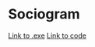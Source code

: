 # Sociogram

[Link to .exe](https://drive.google.com/file/d/1lyKrS6o020Kex6Ru_QJF9eS8cEjj3G6B/view?usp=sharing)
[Link to code](https://github.com/Shaw358/BorisExpress/tree/main/Test%20Stuff/Assets/Scripts)
